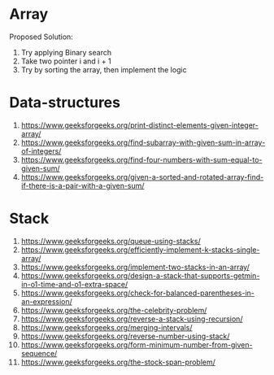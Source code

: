 # Array

Proposed Solution:
1. Try applying Binary search
2. Take two pointer i and i + 1
3. Try by sorting the array, then implement the logic 


# Data-structures

1. https://www.geeksforgeeks.org/print-distinct-elements-given-integer-array/
2. https://www.geeksforgeeks.org/find-subarray-with-given-sum-in-array-of-integers/
3. https://www.geeksforgeeks.org/find-four-numbers-with-sum-equal-to-given-sum/
4. https://www.geeksforgeeks.org/given-a-sorted-and-rotated-array-find-if-there-is-a-pair-with-a-given-sum/

# Stack

1. https://www.geeksforgeeks.org/queue-using-stacks/
2. https://www.geeksforgeeks.org/efficiently-implement-k-stacks-single-array/
3. https://www.geeksforgeeks.org/implement-two-stacks-in-an-array/
4. https://www.geeksforgeeks.org/design-a-stack-that-supports-getmin-in-o1-time-and-o1-extra-space/
5. https://www.geeksforgeeks.org/check-for-balanced-parentheses-in-an-expression/
6. https://www.geeksforgeeks.org/the-celebrity-problem/
7. https://www.geeksforgeeks.org/reverse-a-stack-using-recursion/
8. https://www.geeksforgeeks.org/merging-intervals/
9. https://www.geeksforgeeks.org/reverse-number-using-stack/
10. https://www.geeksforgeeks.org/form-minimum-number-from-given-sequence/
11. https://www.geeksforgeeks.org/the-stock-span-problem/ 




